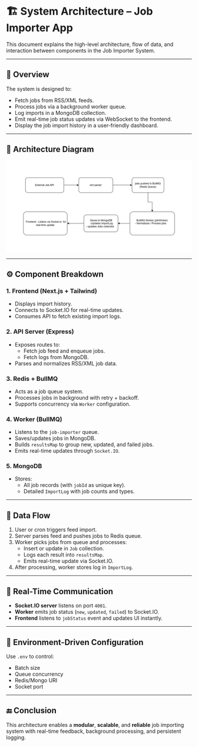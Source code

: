 # 🏗️ System Architecture – Job Importer App

This document explains the high-level architecture, flow of data, and interaction between components in the Job Importer System.

---

## 📌 Overview

The system is designed to:

- Fetch jobs from RSS/XML feeds.
- Process jobs via a background worker queue.
- Log imports in a MongoDB collection.
- Emit real-time job status updates via WebSocket to the frontend.
- Display the job import history in a user-friendly dashboard.

---

## 🧱 Architecture Diagram

![Architecture Diagram](./job-importer-diagram.png)



---


## ⚙️ Component Breakdown

### 1. **Frontend (Next.js + Tailwind)**
- Displays import history.
- Connects to Socket.IO for real-time updates.
- Consumes API to fetch existing import logs.

### 2. **API Server (Express)**
- Exposes routes to:
  - Fetch job feed and enqueue jobs.
  - Fetch logs from MongoDB.
- Parses and normalizes RSS/XML job data.

### 3. **Redis + BullMQ**
- Acts as a job queue system.
- Processes jobs in background with retry + backoff.
- Supports concurrency via `Worker` configuration.

### 4. **Worker (BullMQ)**
- Listens to the `job-importer` queue.
- Saves/updates jobs in MongoDB.
- Builds `resultsMap` to group new, updated, and failed jobs.
- Emits real-time updates through `Socket.IO`.

### 5. **MongoDB**
- Stores:
  - All job records (with `jobId` as unique key).
  - Detailed `ImportLog` with job counts and types.

---

## 🔁 Data Flow

1. User or cron triggers feed import.
2. Server parses feed and pushes jobs to Redis queue.
3. Worker picks jobs from queue and processes:
   - Insert or update in `Job` collection.
   - Logs each result into `resultsMap`.
   - Emits real-time update via Socket.IO.
4. After processing, worker stores log in `ImportLog`.

---

## 🔌 Real-Time Communication

- **Socket.IO server** listens on port `4001`.
- **Worker** emits job status (`new`, `updated`, `failed`) to Socket.IO.
- **Frontend** listens to `jobStatus` event and updates UI instantly.

---

## 📐 Environment-Driven Configuration

Use `.env` to control:
- Batch size
- Queue concurrency
- Redis/Mongo URI
- Socket port

---


## 🔚 Conclusion

This architecture enables a **modular**, **scalable**, and **reliable** job importing system with real-time feedback, background processing, and persistent logging.

